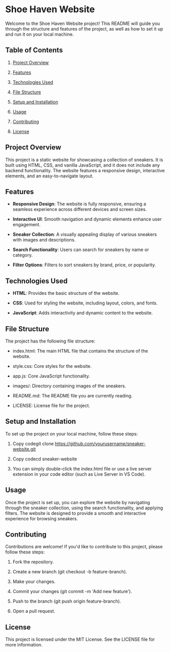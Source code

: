 Shoe Haven Website
==================

Welcome to the Shoe Haven Website project! This README will guide you through the structure and features of the project, as well as how to set it up and run it on your local machine.

Table of Contents
-----------------

1.  [Project Overview](#project-overview)
    
2.  [Features](#features)
    
3.  [Technologies Used](#technologies-used)
    
4.  [File Structure](#file-structure)
    
5.  [Setup and Installation](#setup-and-installation)
    
6.  [Usage](#usage)
    
7.  [Contributing](#contributing)
    
8.  [License](#license)
    

Project Overview
----------------

This project is a static website for showcasing a collection of sneakers. It is built using HTML, CSS, and vanilla JavaScript, and it does not include any backend functionality. The website features a responsive design, interactive elements, and an easy-to-navigate layout.

Features
--------

*   **Responsive Design**: The website is fully responsive, ensuring a seamless experience across different devices and screen sizes.
    
*   **Interactive UI**: Smooth navigation and dynamic elements enhance user engagement.
    
*   **Sneaker Collection**: A visually appealing display of various sneakers with images and descriptions.
    
*   **Search Functionality**: Users can search for sneakers by name or category.
    
*   **Filter Options**: Filters to sort sneakers by brand, price, or popularity.
    

Technologies Used
-----------------

*   **HTML**: Provides the basic structure of the website.
    
*   **CSS**: Used for styling the website, including layout, colors, and fonts.
    
*   **JavaScript**: Adds interactivity and dynamic content to the website.
    

File Structure
--------------

The project has the following file structure:

*   index.html: The main HTML file that contains the structure of the website.
    
* style.css: Core styles for the website.
        
        
* app.js: Core JavaScript functionality.
        
*   images/: Directory containing images of the sneakers.
    
*   README.md: The README file you are currently reading.
    
*   LICENSE: License file for the project.
    

Setup and Installation
----------------------

To set up the project on your local machine, follow these steps:

1.  Copy codegit clone https://github.com/yourusername/sneaker-website.git
    
2.  Copy codecd sneaker-website
    
3.  You can simply double-click the index.html file or use a live server extension in your code editor (such as Live Server in VS Code).
    

Usage
-----

Once the project is set up, you can explore the website by navigating through the sneaker collection, using the search functionality, and applying filters. The website is designed to provide a smooth and interactive experience for browsing sneakers.

Contributing
------------

Contributions are welcome! If you'd like to contribute to this project, please follow these steps:

1.  Fork the repository.
    
2.  Create a new branch (git checkout -b feature-branch).
    
3.  Make your changes.
    
4.  Commit your changes (git commit -m 'Add new feature').
    
5.  Push to the branch (git push origin feature-branch).
    
6.  Open a pull request.
    

License
-------

This project is licensed under the MIT License. See the LICENSE file for more information.